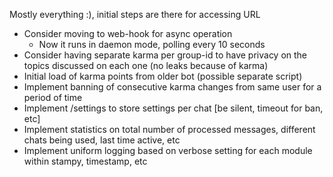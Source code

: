 Mostly everything :), initial steps are there for accessing URL

- Consider moving to web-hook for async operation
    - Now it runs in daemon mode, polling every 10 seconds
- Consider having separate karma per group-id to have privacy on the topics discussed on each one (no leaks because of karma)
- Initial load of karma points from older bot (possible separate script)
- Implement banning of consecutive karma changes from same user for a period of time
- Implement /settings to store settings per chat [be silent, timeout for ban, etc]
- Implement statistics on total number of processed messages, different chats being used, last time active, etc
- Implement uniform logging based on verbose setting for each module within stampy, timestamp, etc
